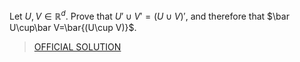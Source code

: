 Let $U,V\in\mathbb{R}^d$. Prove that $U'\cup V'=(U\cup V)'$, and therefore that $\bar U\cup\bar V=\bar{(U\cup V)}$.

> [OFFICIAL SOLUTION](https://onq.queensu.ca/d2l/le/content/861615/viewContent/5370447/View)
